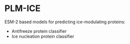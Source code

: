 # PLM-ICE
ESM-2 based models for predicting ice-modulating proteins: 
- Antifreeze protein classifier
- Ice nucleation protein classifier
